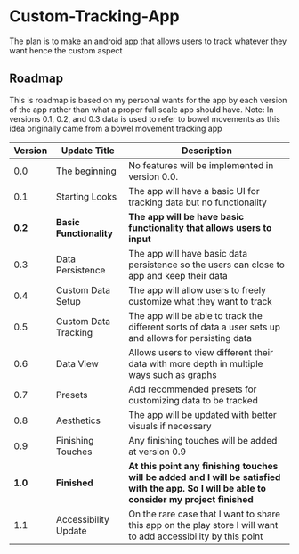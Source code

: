 # Custom-Tracking-App

The plan is to make an android app that allows users to track whatever they want hence the custom aspect


## Roadmap
This is roadmap is based on my personal wants for the app by each version of the app rather than what a proper full scale app should have.
Note: In versions 0.1, 0.2, and 0.3 data is used to refer to bowel movements as this idea originally came from a bowel movement tracking app

| Version | Update Title | Description |
| --- | --- | ------ |
| 0.0 | The beginning | No features will be implemented in version 0.0. |
| 0.1 | Starting Looks | The app will have a basic  UI for tracking data but no functionality |
| **0.2** | **Basic Functionality** | **The app will be have basic functionality that allows users to input** |
| 0.3 | Data Persistence | The app will have basic data persistence so the users can close to app and keep their data |
| 0.4 | Custom Data Setup | The app will allow users to freely customize what they want to track |
| 0.5 | Custom Data Tracking | The app will be able to track the different sorts of data a user sets up and allows for persisting data |
| 0.6 | Data View | Allows users to view different their data with more depth in multiple ways such as graphs |
| 0.7 | Presets | Add recommended presets for customizing data to be tracked |
| 0.8 | Aesthetics | The app will be updated with better visuals if necessary |
| 0.9 | Finishing Touches | Any finishing touches will be added at version 0.9 |
| **1.0** | **Finished** | **At this point any finishing touches will be added and I will be satisfied with the app. So I will be able to consider my project finished** |
| 1.1 | Accessibility Update | On the rare case that I want to share this app on the play store I will want to add accessibility by this point |
